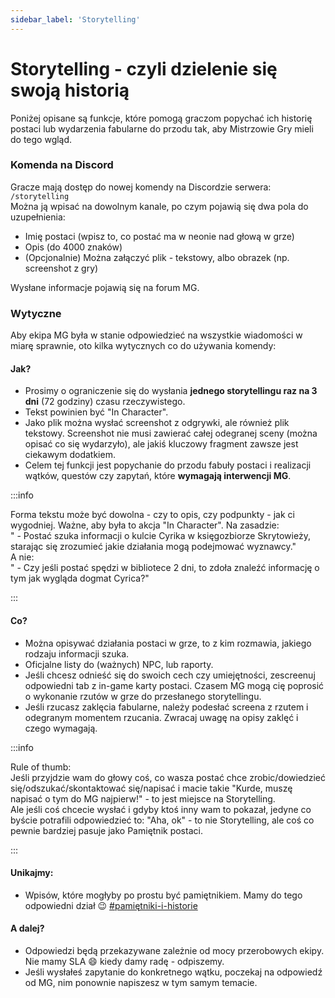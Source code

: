 ```yaml
---
sidebar_label: 'Storytelling'
---
```



# Storytelling - czyli dzielenie się swoją historią

Poniżej opisane są funkcje, które pomogą graczom popychać ich historię postaci  lub wydarzenia fabularne do przodu tak, aby Mistrzowie Gry mieli do tego wgląd.

### Komenda na Discord

Gracze mają dostęp do nowej komendy na Discordzie serwera: `/storytelling`\
Można ją wpisać na dowolnym kanale, po czym pojawią się dwa pola do uzupełnienia:
- Imię postaci (wpisz to, co postać ma w neonie nad głową w grze)
- Opis (do 4000 znaków)
- (Opcjonalnie) Można załączyć plik - tekstowy, albo obrazek (np. screenshot z gry)

Wysłane informacje pojawią się na forum MG.

### Wytyczne
Aby ekipa MG była w stanie odpowiedzieć na wszystkie wiadomości w miarę sprawnie, oto kilka wytycznych co do używania komendy:

#### Jak?
- Prosimy o ograniczenie się do wysłania **jednego storytellingu raz na 3 dni** (72 godziny) czasu rzeczywistego.
- Tekst powinien być "In Character".
- Jako plik można wysłać screenshot z odgrywki, ale również plik tekstowy. Screenshot nie musi zawierać całej odegranej sceny (można opisać co się wydarzyło), ale jakiś kluczowy fragment zawsze jest ciekawym dodatkiem.
- Celem tej funkcji jest popychanie do przodu fabuły postaci i realizacji wątków, questów czy zapytań, które **wymagają interwencji MG**.

:::info

Forma tekstu może być dowolna - czy to opis, czy podpunkty - jak ci wygodniej. Ważne, aby była to akcja "In Character". Na zasadzie:\
" - Postać szuka informacji o kulcie Cyrika w księgozbiorze Skrytowieży, starając się zrozumieć jakie działania mogą podejmować wyznawcy."\
A nie:\
" - Czy jeśli postać spędzi w bibliotece 2 dni, to zdoła znaleźć informację o tym jak wygląda dogmat Cyrica?"

:::

#### Co?
- Można opisywać działania postaci w grze, to z kim rozmawia, jakiego rodzaju informacji szuka.
- Oficjalne listy do (ważnych) NPC, lub raporty.
- Jeśli chcesz odnieść się do swoich cech czy umiejętności, zescreenuj odpowiedni tab z in-game karty postaci. Czasem MG mogą cię poprosić o wykonanie rzutów w grze do przesłanego storytellingu.
- Jeśli rzucasz zaklęcia fabularne, należy podesłać screena z rzutem i odegranym momentem rzucania. Zwracaj uwagę na opisy zaklęć i czego wymagają.

:::info

Rule of thumb:\
Jeśli przyjdzie wam do głowy coś, co wasza postać chce zrobic/dowiedzieć się/odszukać/skontaktować się/napisać i macie takie "Kurde, muszę napisać o tym do MG najpierw!" - to jest miejsce na Storytelling.\
Ale jeśli coś chcecie wysłać i gdyby ktoś inny wam to pokazał, jedyne co byście potrafili odpowiedzieć to: "Aha, ok" - to nie Storytelling, ale coś co pewnie bardziej pasuje jako Pamiętnik postaci.

:::

#### Unikajmy:
- Wpisów, które mogłyby po prostu być pamiętnikiem. Mamy do tego odpowiedni dział :wink: [#pamiętniki-i-historie](https://discord.com/channels/752493729289601025/1287497301144633396) 

#### A dalej?
- Odpowiedzi będą przekazywane zależnie od mocy przerobowych ekipy. Nie mamy SLA :smile: kiedy damy radę - odpiszemy.
- Jeśli wysłałeś zapytanie do konkretnego wątku, poczekaj na odpowiedź od MG, nim ponownie napiszesz w tym samym temacie.
